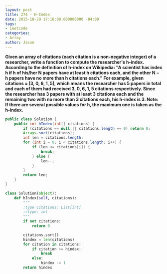 ```yaml
---
layout: post
title: 274 - H-Index
date: 2015-10-29 17:16:08.000000000 -04:00
tags:
- Leetcode
categories:
- Array
author: Jason
---
```

**Given an array of citations (each citation is a non-negative integer) of a researcher, write a function to compute the researcher's h-index. According to the definition of h-index on Wikipedia: "A scientist has index h if h of his/her N papers have at least h citations each, and the other N − h papers have no more than h citations each." For example, given citations = [3, 0, 6, 1, 5], which means the researcher has 5 papers in total and each of them had received 3, 0, 6, 1, 5 citations respectively. Since the researcher has 3 papers with at least 3 citations each and the remaining two with no more than 3 citations each, his h-index is 3. Note: If there are several possible values for h, the maximum one is taken as the h-index.**


``` java
public class Solution {
    public int hIndex(int[] citations) {
        if (citations == null || citations.length == 0) return 0;
        Arrays.sort(citations);
        int len = citations.length;
        for (int i = 0; i < citations.length; i++) {
            if (len <= citations[i]) {
                break;
            } else {
                len--;
            }
        }
        return len;
    }
}
```

``` python
class Solution(object):
    def hIndex(self, citations):
        """
        :type citations: List[int]
        :rtype: int
        """
        if not citations:
            return 0

        citations.sort()
        hindex = len(citations)
        for citation in citations:
            if citation >= hindex:
                break
            else:
                hindex -= 1
        return hindex
```

